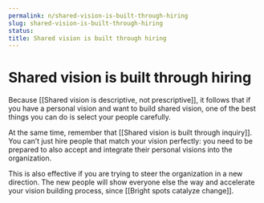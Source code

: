 ```yaml
---
permalink: n/shared-vision-is-built-through-hiring
slug: shared-vision-is-built-through-hiring
status: 
title: Shared vision is built through hiring
---
```

# Shared vision is built through hiring

Because [[Shared vision is descriptive, not prescriptive]], it follows that if you have a personal vision and want to build shared vision, one of the best things you can do is select your people carefully.

At the same time, remember that [[Shared vision is built through inquiry]]. You can’t just hire people that match your vision perfectly: you need to be prepared to also accept and integrate their personal visions into the organization.

This is also effective if you are trying to steer the organization in a new direction. The new people will show everyone else the way and accelerate your vision building process, since [[Bright spots catalyze change]].
